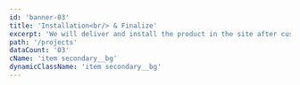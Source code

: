 ```yaml
---
id: 'banner-03'
title: 'Installation<br/> & Finalize'
excerpt: 'We will deliver and install the product in the site after customisation.'
path: '/projects'
dataCount: '03'
cName: 'item secondary__bg'
dynamicClassName: 'item secondary__bg'
---
```


